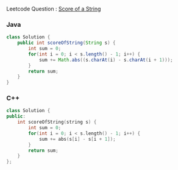 Leetcode Question : [Score of a String](https://leetcode.com/problems/score-of-a-string/)

### Java
```java
class Solution {
    public int scoreOfString(String s) {
        int sum = 0;
        for(int i = 0; i < s.length() - 1; i++) {
            sum += Math.abs((s.charAt(i) - s.charAt(i + 1)));
        }
        return sum;
    }
}
```

### C++
```cpp
class Solution {
public:
    int scoreOfString(string s) {
        int sum = 0;
        for(int i = 0; i < s.length() - 1; i++) {
            sum += abs(s[i] - s[i + 1]);
        }
        return sum;
    }
};
```

